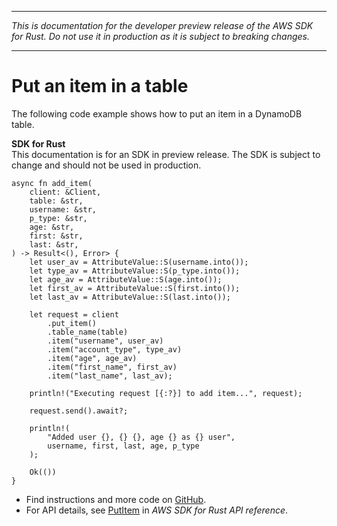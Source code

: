 --------

 *This is documentation for the developer preview release of the AWS SDK for Rust\. Do not use it in production as it is subject to breaking changes\.* 

--------

# Put an item in a table<a name="dynamodb_PutItem_rust_topic"></a>

The following code example shows how to put an item in a DynamoDB table\.

**SDK for Rust**  
This documentation is for an SDK in preview release\. The SDK is subject to change and should not be used in production\.
  

```
async fn add_item(
    client: &Client,
    table: &str,
    username: &str,
    p_type: &str,
    age: &str,
    first: &str,
    last: &str,
) -> Result<(), Error> {
    let user_av = AttributeValue::S(username.into());
    let type_av = AttributeValue::S(p_type.into());
    let age_av = AttributeValue::S(age.into());
    let first_av = AttributeValue::S(first.into());
    let last_av = AttributeValue::S(last.into());

    let request = client
        .put_item()
        .table_name(table)
        .item("username", user_av)
        .item("account_type", type_av)
        .item("age", age_av)
        .item("first_name", first_av)
        .item("last_name", last_av);

    println!("Executing request [{:?}] to add item...", request);

    request.send().await?;

    println!(
        "Added user {}, {} {}, age {} as {} user",
        username, first, last, age, p_type
    );

    Ok(())
}
```
+  Find instructions and more code on [GitHub](https://github.com/awsdocs/aws-doc-sdk-examples/tree/main/.rust_alpha/dynamodb#code-examples)\. 
+  For API details, see [PutItem](https://awslabs.github.io/aws-sdk-rust/) in *AWS SDK for Rust API reference*\. 